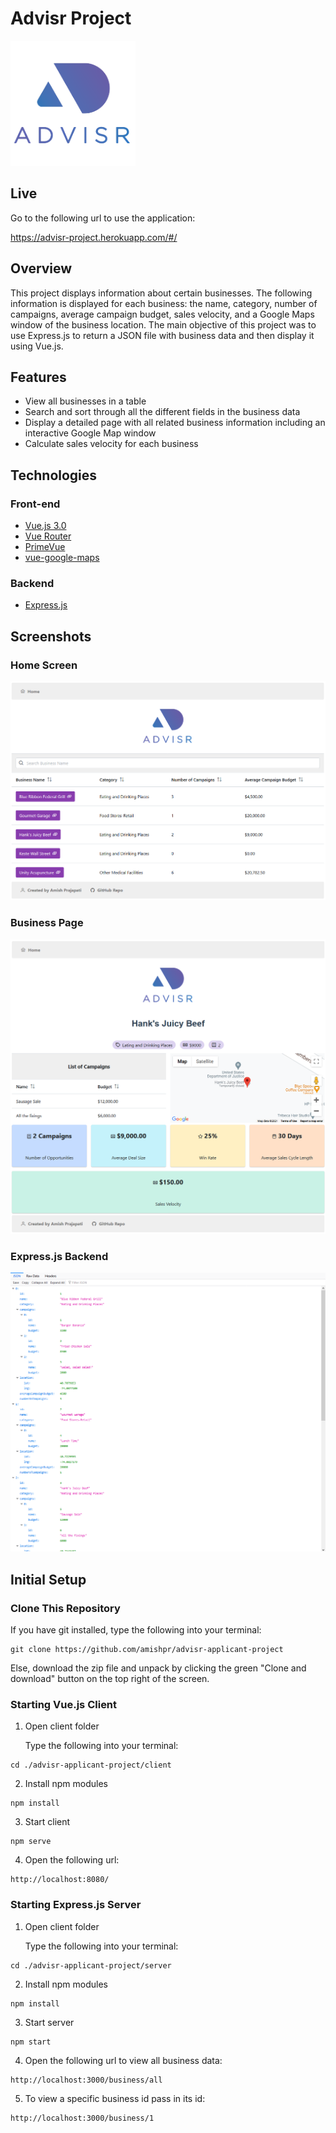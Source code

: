 # Advisr Project
<img src="https://github.com/amishpr/advisr-project/blob/main/client/src/assets/advisrlogo-nobg.png" height="200">

## Live

Go to the following url to use the application:

https://advisr-project.herokuapp.com/#/
## Overview
This project displays information about certain businesses. The following information is displayed for each business: the name, category, number of campaigns, average campaign budget, sales velocity, and a Google Maps window of the business location. The main objective of this project was to use Express.js to return a JSON file with business data and then display it using Vue.js.

## Features

* View all businesses in a table
* Search and sort through all the different fields in the business data
* Display a detailed page with all related business information including an interactive Google Map window
* Calculate sales velocity for each business

## Technologies

### Front-end
* [Vue.js 3.0](https://vuejs.org/) 
* [Vue Router](https://router.vuejs.org/)
* [PrimeVue](https://primefaces.org/primevue/showcase/#/)
* [vue-google-maps](https://vue-map.netlify.app/)

### Backend
* [Express.js](https://expressjs.com/)


## Screenshots

### Home Screen

![Home](https://github.com/amishpr/advisr-project/blob/main/screenshots/home.png)

### Business Page

![Business Page](https://github.com/amishpr/advisr-project/blob/main/screenshots/business_page.png)

### Express.js Backend

![Express.js Backend](https://github.com/amishpr/advisr-project/blob/main/screenshots/express.png)
## Initial Setup

### Clone This Repository

If you have git installed, type the following into your terminal:

```
git clone https://github.com/amishpr/advisr-applicant-project
```

Else, download the zip file and unpack by clicking the green "Clone and download" button on the top right of the screen.

### Starting Vue.js Client

1. Open client folder

    Type the following into your terminal:

```
cd ./advisr-applicant-project/client
```
2. Install npm modules
```
npm install
```
3. Start client
```
npm serve
```
4. Open the following url:
```
http://localhost:8080/
```

### Starting Express.js Server

1. Open client folder

    Type the following into your terminal:

```
cd ./advisr-applicant-project/server
```
2. Install npm modules
```
npm install
```
3. Start server
```
npm start
```
4. Open the following url to view all business data:
```
http://localhost:3000/business/all
```

5. To view a specific business id pass in its id:
```
http://localhost:3000/business/1
```